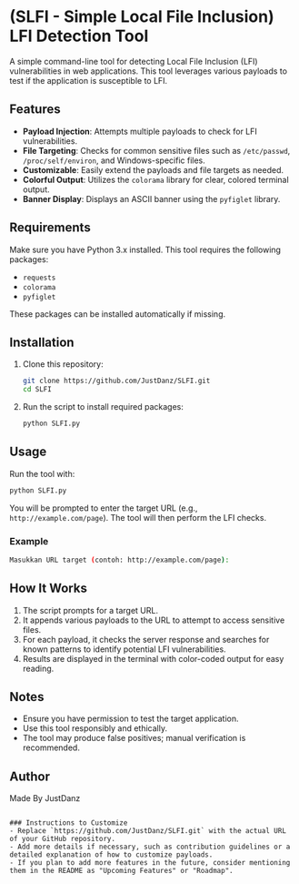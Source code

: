 
# (SLFI - Simple Local File Inclusion) LFI Detection Tool

A simple command-line tool for detecting Local File Inclusion (LFI) vulnerabilities in web applications. This tool leverages various payloads to test if the application is susceptible to LFI.

## Features

- **Payload Injection**: Attempts multiple payloads to check for LFI vulnerabilities.
- **File Targeting**: Checks for common sensitive files such as `/etc/passwd`, `/proc/self/environ`, and Windows-specific files.
- **Customizable**: Easily extend the payloads and file targets as needed.
- **Colorful Output**: Utilizes the `colorama` library for clear, colored terminal output.
- **Banner Display**: Displays an ASCII banner using the `pyfiglet` library.

## Requirements

Make sure you have Python 3.x installed. This tool requires the following packages:

- `requests`
- `colorama`
- `pyfiglet`

These packages can be installed automatically if missing.

## Installation

1. Clone this repository:
   ```bash
   git clone https://github.com/JustDanz/SLFI.git
   cd SLFI
   ```

2. Run the script to install required packages:
   ```bash
   python SLFI.py
   ```

## Usage

Run the tool with:
```bash
python SLFI.py
```

You will be prompted to enter the target URL (e.g., `http://example.com/page`). The tool will then perform the LFI checks.

### Example
```bash
Masukkan URL target (contoh: http://example.com/page):
```

## How It Works

1. The script prompts for a target URL.
2. It appends various payloads to the URL to attempt to access sensitive files.
3. For each payload, it checks the server response and searches for known patterns to identify potential LFI vulnerabilities.
4. Results are displayed in the terminal with color-coded output for easy reading.

## Notes

- Ensure you have permission to test the target application.
- Use this tool responsibly and ethically.
- The tool may produce false positives; manual verification is recommended.


## Author

Made By JustDanz

```

### Instructions to Customize
- Replace `https://github.com/JustDanz/SLFI.git` with the actual URL of your GitHub repository.
- Add more details if necessary, such as contribution guidelines or a detailed explanation of how to customize payloads.
- If you plan to add more features in the future, consider mentioning them in the README as "Upcoming Features" or "Roadmap".
